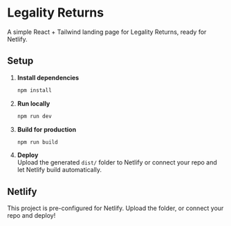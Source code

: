 # Legality Returns

A simple React + Tailwind landing page for Legality Returns, ready for Netlify.

## Setup

1. **Install dependencies**  
   ```bash
   npm install
   ```

2. **Run locally**  
   ```bash
   npm run dev
   ```

3. **Build for production**  
   ```bash
   npm run build
   ```

4. **Deploy**  
   Upload the generated `dist/` folder to Netlify or connect your repo and let Netlify build automatically.

## Netlify

This project is pre-configured for Netlify. Upload the folder, or connect your repo and deploy!